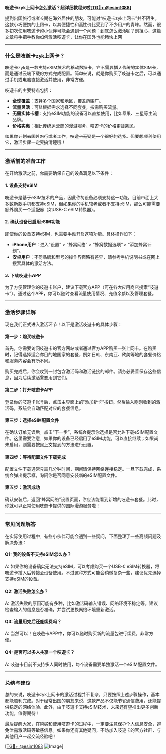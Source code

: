 **吱遊卡zyk上网卡怎么激活？超详细教程来啦[[TG💪+ @esim1088](https://t.me/s/esim1088)]**

提到出国旅行或者长期在海外居住的朋友，可能对“吱遊卡zyk上网卡”并不陌生。这款小巧便携的上网卡，以其便捷性和高性价比受到了不少用户的青睐。然而，很多初次使用吱遊卡的小伙伴可能会遇到一个问题：到底怎么激活呢？别担心，这篇文章将手把手教你如何激活吱遊卡，让你在国外也能畅快上网！

---

### **什么是吱遊卡zyk上网卡？**

吱遊卡zyk是一款支持eSIM技术的移动数据卡，它不需要插入传统的实体SIM卡，而是通过云端下载的方式完成配置。简单来说，就是你购买了吱遊卡之后，可以通过手机或电脑直接激活并使用，非常方便。

吱遊卡的主要特点包括：

- **全球覆盖**：支持多个国家和地区，覆盖范围广。
- **流量灵活**：可以根据需求选择不同套餐，按需购买流量。
- **无需实体卡槽**：支持eSIM功能的设备可以直接使用，比如苹果、三星等主流品牌。
- **价格实惠**：相比传统运营商的漫游服务，吱遊卡的价格更加亲民。

如果你计划去国外旅行或者工作，吱遊卡无疑是一个很好的选择。但要想顺利使用它，激活步骤一定要搞清楚哦！

---

### **激活前的准备工作**

在开始激活之前，你需要确保自己的设备满足以下条件：

#### 1. **设备支持eSIM**
吱遊卡是基于eSIM技术的产品，因此你的设备必须支持这一功能。目前市面上大多数新款手机都支持eSIM，但如果你的手机较老或者不支持eSIM，那么可能需要额外购买一个适配器（如USB-C eSIM转换器）。

#### 2. **确认设备已启用eSIM功能**
即使你的设备支持eSIM，也需要手动开启这项功能。具体操作如下：
- **iPhone用户**：进入“设置” > “蜂窝网络” > “蜂窝数据选项” > “添加蜂窝计划”。
- **安卓用户**：不同品牌和型号的操作界面略有差异，请参考手机说明书或在网上搜索具体的激活方法。

#### 3. **下载吱遊卡APP**
为了方便管理你的吱遊卡账户，建议下载官方APP（可在各大应用商店搜索“吱遊卡”）。通过这个APP，你可以随时查看流量使用情况、充值余额以及管理套餐。

---

### **激活步骤详解**

现在我们正式进入激活环节！以下是激活吱遊卡的具体步骤：

#### **第一步：购买吱遊卡**
首先，你需要访问吱遊卡的官方网站或者通过官方APP购买一张上网卡。在购买时，记得选择适合你目的地国家的套餐，例如日韩、东南亚、欧美等地的套餐价格和服务内容会有所不同。

购买完成后，你会收到一封包含激活码和激活链接的邮件。请务必妥善保存这些信息，因为后续激活需要用到它们。

#### **第二步：打开吱遊卡APP**
登录你的吱遊卡账号后，点击主界面上的“添加新卡”按钮。然后输入刚刚收到的激活码，系统会自动匹配对应的套餐信息。

#### **第三步：选择eSIM配置文件**
在确认订单无误后，点击“下一步”，系统会提示你选择是否允许下载eSIM配置文件。这里需要注意，如果你的设备已经启用了eSIM功能，可以直接继续；如果尚未启用，则需要按照上文提到的方法进行设置。

#### **第四步：等待配置文件下载完成**
配置文件下载通常只需几分钟时间，期间请保持网络连接稳定。一旦下载完成，系统会弹出提示框，询问你是否同意安装新的eSIM配置文件。

#### **第五步：激活成功**
确认安装后，返回“蜂窝网络”设置页面，你应该能看到新增的吱遊卡套餐。此时，你就可以正常使用吱遊卡提供的国际漫游服务啦！

---

### **常见问题解答**

在实际使用过程中，有些小伙伴可能会遇到一些疑问，下面整理了一些高频问题及解决办法：

#### Q1: 我的设备不支持eSIM怎么办？
A: 如果你的设备确实无法支持eSIM，可以考虑购买一个USB-C eSIM转换器，将吱遊卡插入后转接至设备使用。不过这种方式可能会稍微复杂一些，建议优先选择支持eSIM的设备。

#### Q2: 激活失败怎么办？
A: 激活失败的原因可能有多种，比如激活码输入错误、网络环境不稳定等。建议检查输入的信息是否准确，并尝试更换网络环境重新激活。

#### Q3: 流量用完后还能续费吗？
A: 当然可以！在吱遊卡APP中，你可以随时购买新的流量包进行续费，非常方便。

#### Q4: 是否可以多人共享一个吱遊卡？
A: 吱遊卡目前不支持多人同时使用，每个设备需要单独激活一个eSIM配置文件。

---

### **总结与建议**

总的来说，吱遊卡zyk上网卡的激活过程并不复杂，只要按照上述步骤操作，基本都能顺利完成。对于经常出国的朋友来说，这款产品不仅能节省通信费用，还能提供稳定的网络体验。此外，由于吱遊卡支持eSIM技术，未来还有望推出更多创新功能，值得期待！

最后提醒大家，在购买和使用吱遊卡的过程中，一定要注意保护个人信息安全，避免泄露激活码等敏感信息。如果你还有其他疑问，不妨加入吱遊卡的官方社群，与其他用户一起交流经验吧！

[[TG💪+ @esim1088](https://t.me/s/esim1088) ![Image](https://i.postimg.cc/4NQfJmqS/Snipaste-2025-05-13-00-14-12.png)]